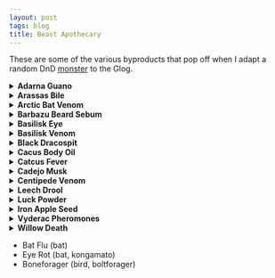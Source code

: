 ```yaml
---
layout: post
tags: blog
title: Beast Apothecary
---
```


These are some of the various byproducts that pop off when I adapt a random DnD [monster](list/monsters) to the Glog.

<details markdown="1">
<summary><b>Adarna Guano</b></summary>
_The [adarna bird](/monsters/bird-adarna) is as elusive as it is beautiful, and many moral fables have been written about vain parvenus dying on their quest to capture it. These tales overshadow the more nefarious usage of the bird's droppings, which royal alchemists suspect have been used in a kidnapping plot against a princess. Expires after 1D6 days._

<span class="alchemy">**Adarna Guano.** [Petrifies](/2020/11/10/extra-rules/#conditions) a sleeping creature upon contact with their bare skin.</span>
</details>

<details markdown="1">
<summary><b>Arassas Bile</b></summary>
_Corrosive antifreeze used by [Cat-Dragons](/monsters/arassas) to carve their meandering tunnel-dens through glaciers. Experienced hunters from mountain clans prefer using chamois leather to scrape the leftovers on the tunnel walls over risking their lives attempting to harvest it from the dangerous beast's stomach._

<span class="alchemy">**Arassas Bile.** Corrosive liquid (1D6). Prevents freezing, but renders vulnerable to cold damage.</span>
</details>

<details markdown="1">
<summary><b>Arctic Bat Venom</b></summary>
_Used by many northerners to preserve food, [arctic bat](/monsters/bat-arctic) venom also speeds hypothermia, making it a very convenient tool for those wanting to make their nefarious deed seem like an accident. Must be shaken before use._

<span class="alchemy">**Arctic Bat Venom.** Save or be poisoned, save again each day to cure. You are [stunned](/2020/11/10/extra-rules/#conditions) in subzero temperatures.</span>
</details>

<details markdown="1">
<summary><b>Barbazu Beard Sebum</b></summary>
Sinners crucified by the cruel [bearded devils](/monsters/barbazu) never stop feeling pain, a quality that has marked the imagination of the Church's inquisitors.

<span class="alchemy">**Barbazu Beard Sebum.** Save or be [poisoned](/2020/11/10/extra-rules/#conditions), save again each day to cure. Prevents hit point recovery.</span>
</details>

<details markdown="1">
<summary><b>Basilisk Eye</b></summary>
_Sought after by wizards and masons alike, [Basilisk](/monsters/basilisk) Eyes must be kept hydrated and in the dark at all time. They also have no powers if harvested more than an hour after the beast's death._

<span class="alchemy">**Basilisk Eye**. Tiny portal to the elemental plane of earth. If exposed to light will start excreting enough concrete to fill a 5' cube.</span>
</details>

<details markdown="1">
<summary><b>Basilisk Venom</b></summary>
_This deadly venom is prized by assassins for its capacity to be poured through stone floors into the kitchen of unfortunate targets. It's even more prized by adventurers wanting a way to free a petrified comrade._

<span class="alchemy">**Basilisk Venom.** Save or be [poisoned](/2020/11/10/extra-rules/#conditions), save again each day to cure. Fail 4 times and die. Drips through stone and cures [petrification](/2020/11/10/extra-rules/#conditions).</span>
</details>

<details markdown="1">
<summary><b>Black Dracospit</b></summary>
Harvest from a rare species of [armored spitting centipedes](/centipede-dracopede-black), black dracospit only requires contact with bare skin have effect. For this reason, many alchemists from the underdark wear head-to-toe wrappings when handling it.

<span class="alchemy">**Black Dracospit.** Save or take 1D6 damage and be [poisoned](/2020/11/10/extra-rules/#conditions), save again each day to cure. If this damage would bring you below 1 HP, you fall asleep for 12 hours instead.</span>
</details>

<details markdown="1">
<summary><b>Cacus Body Oil</b></summary>
_The semi-nomadic [cacus](/monsters/cacus) giants are known to use this oil to cover their bodies before wrestling, but also to breathe fire and cook. They have no problem selling it to prospective buyers, but they also have no problem scamming them._

<span class="alchemy"> **Cacus Body Oil**. Highly slippery, highly flammable, and highly flavourful.</span>
</details>

<details markdown="1">
<summary><b>Catcus Fever</b></summary>
_Harvested from the quills of the discreet [cactus cat](/monsters/cat-cactus), this poison is prised by moonshiners wanting to created especially potent brews._

<span class="alchemy"> **Cactus Fever.** Save or be [poisoned](/2020/11/10/extra-rules/#conditions), save again every 10 minutes to cure. While poisoned, you are a drunken mess: each player names a different emotion and rolls a D20, the referee alters your actions in a dramatic way according to the emotion with the highest roll. Roll a new emotion every 10 minutes.</span>
</details>

<details markdown="1">
<summary><b>Cadejo Musk</b></summary>
_The [cadejos](/monsters/cadejo) are mystical dogs that guide spirits and drunkards in and out of the land of the dead. They rarely reveal themselves to people seeking them, but those who manage acquire their musk can mingle with ghosts without trouble._

<span class="alchemy">**Cadejo Musk.** One dose spread on the neck will make the wearer appear dead to other dead creatures.</span>
</details>

<details markdown="1">
<summary><b>Centipede Venom</b></summary>
A classic found in most poisoner kits across the world, [centipede](/monsters/centipede) venom dries very quickly when exposed to air.

<span class="alchemy">**Centipede Venom.** Save or be [poisoned](/2020/11/10/extra-rules/#conditions), save again each day to cure. Lose 1D4 points of Fortitude.</span>
</details>

<details markdown="1">
<summary><b>Leech Drool</b></summary>
_This basic medicinal component would be pretty common if the quantities required to cover a wound were not disproportionately large compared to the common leech. However, swamp and tunnel dwellers have learned to harvest it from giant leech species and [bloodbeasts](/monsters/bloodbeast)._

<span class="alchemy">**Leech Drool**. Prevents scarring and pain from an open wound.</span>
</details>

<details markdown="1">
<summary><b>Luck Powder</b></summary>
_The jungle [fruit-fairies](/monsters/aziza) grow strange fruits in the shape of dead tresspassers. When these fruits are dried and grounded, they produce the drug colloquialy known as "Powdered Luck". Many adventurers grow apoplectic and terrorized of failure after relying too much on it._

<span class="alchemy">**Luck Powder.** For 10 minutes, you cannot roll below 10. For a session after your first snort, you must carry an aziza on your shoulder (taking an inventory slot). You get two azizas after your second snort, etc. You and fairies are the only ones who can see or hear them. They are chatty.</span>
</details>

<details markdown="1">
<summary><b>Iron Apple Seed</b></summary>
_Grown in the mist along leylines by the mysterious three-armed [athach giants](/monsters/athach) and jealously garded by them, Iron Apple Trees make for an exotic garden feature. Notably, the fruits produced can be smelted to forge [cold iron](/2020/11/10/extra-rules/#rare-metals) weapons tailor-made to kill fairies._

<span class="alchemy"> **Iron Apple Seed**. If planted in hard rock along a leyline and watered, it will grow into a tree producing [cold iron](/2020/11/10/extra-rules/#rare-metals) apples.</span>
</details>

<details markdown="1">
<summary><b>Vyderac Pheromones</b></summary>
_The deadly tropical [vyderac beetles](/monsters/beetle-vyderac) spray this fine yellow powder to attract their swarm to a potential pray. As deadly as it is irritating, the pheromones will lure 1D4 vyderac swarms in 1D6 hours if used in the jungle. This property is actually the most dangerous, as whole villages have been known to be consumed by the Swarm after a pheromone bomb was planted in it._

<span class="alchemy"> **Vyderac Pheromones**. Contact poison. So itchy, a sprayed target must save each round until they succeed three times or are washed, during which time they cannot focus on any task that extends beyond 1 turn. If they fail three times, they have scratched themselves until they bleed and the poison has entered their body. In 10 minutes, they will be completely [stunned](/2020/11/10/extra-rules/#conditions) until they are cured.</span>

Vyderac pheromones are also found in liquid, acidic form when harvested from larvae and queens.
</details>

<details markdown="1">
<summary><b>Willow Death</b></summary>
_One of the most potent, if simple, toxin is produced by the [olitiau clawed bat](/monsters/bat-olitiau). A single dose of this poison can be harvested from each of these deadly fluffy critters, but few dare disturbing their colonies._

<span class="alchemy"> **Olitiau Venom**. Save or start [dying](/2020/11/10/extra-rules/#conditions). </span>
</details>

- Bat Flu (bat)
- Eye Rot (bat, kongamato)
- Boneforager (bird, boltforager)
